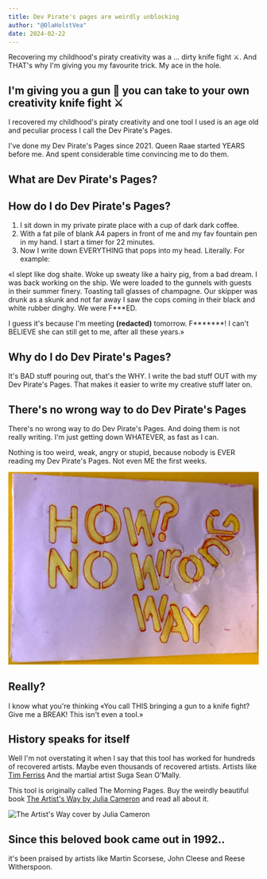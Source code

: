 ```yaml
---
title: Dev Pirate's pages are weirdly unblocking
author: "@OlaHolstVea"
date: 2024-02-22
---
```


Recovering my childhood's piraty creativity was a ... dirty knife fight ⚔️. And THAT's why I'm giving you my favourite trick. My ace in the hole.

## I'm giving you a gun 🔫 you can take to your own creativity knife fight ⚔️

I recovered my childhood's piraty creativity and one tool I used is an age old and peculiar process I call the Dev Pirate's Pages.

I've done my Dev Pirate's Pages since 2021.
Queen Raae started YEARS before me. And spent considerable time convincing me to do them.

## What are Dev Pirate's Pages?

## How do I do Dev Pirate's Pages?

1. I sit down in my private pirate place with a cup of dark dark coffee.
2. With a fat pile of blank A4 papers in front of me and my fav fountain pen in my hand. I start a timer for 22 minutes.
3. Now I write down EVERYTHING that pops into my head. Literally. For example:

«I slept like dog shaite. Woke up sweaty like a hairy pig, from a bad dream. I was back working on the ship. We were loaded to the gunnels with guests in their summer finery. Toasting tall glasses of champagne. Our skipper was drunk as a skunk and not far away I saw the cops coming in their black and white rubber dinghy. We were F\*\*\*ED.

I guess it's because I'm meeting **(redacted)** tomorrow. F**\*\*\***! I can't BELIEVE she can still get to me, after all these years.»

## Why do I do Dev Pirate's Pages?

It's BAD stuff pouring out, that's the WHY. I write the bad stuff OUT with my Dev Pirate's Pages. That makes it easier to write my creative stuff later on.

## There's no wrong way to do Dev Pirate's Pages

There's no wrong way to do Dev Pirate's Pages. And doing them is not really writing. I'm just getting down WHATEVER, as fast as I can.

Nothing is too weird, weak, angry or stupid, because nobody is EVER reading my Dev Pirate's Pages. Not even ME the first weeks.

![no wrong way](./pirates-pages-no-wrong-way.png)

## Really?

I know what you're thinking «You call THIS bringing a gun to a knife fight? Give me a BREAK! This isn't even a tool.»

## History speaks for itself

Well I'm not overstating it when I say that this tool has worked for hundreds of recovered artists. Maybe even thousands of recovered artists. Artists like [Tim Ferriss](https://tim.blog/2015/01/15/morning-pages/) And the martial artist Suga Sean O'Mally.

This tool is originally called The Morning Pages. Buy the weirdly beautiful book [The Artist's Way by Julia Cameron](https://www.amazon.com/Artists-Way-Spiritual-Higher-Creativity-ebook/dp/B083X758NX/) and read all about it.

![The Artist's Way cover by Julia Cameron](https://m.media-amazon.com/images/I/81bwx11MQQL._SL1500_.jpg)

## Since this beloved book came out in 1992..

it's been praised by artists like Martin Scorsese, John Cleese and Reese Witherspoon.
